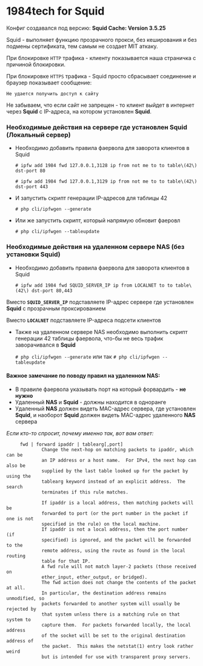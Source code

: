 # 1984tech for Squid 
Конфиг создавался под версию: **Squid Cache: Version 3.5.25**

Squid - выполняет функцию прозрачного прокси,  без кеширования и без подмены сертификата, тем самым не создает MIT аткаку.

При блокировке `HTTP` трафика - клиенту показывается наша страничка с причиной блокировки.

При блокировке  `HTTPS` трафика - Squid просто сбрасывает соединение и браузер показывает сообщение:

    Не удается получить доступ к сайту

Не забываем, что если сайт не запрещен - то клиент выйдет в интернет через **Squid** с IP-адреса, на котором установлен **Squid**.

### Необходимые действия на сервере где установлен Squid (Локальный сервер)

- Необходимо добавить правила фаервола для заворота клиентов в Squid 
 
  `# ipfw add 1984 fwd 127.0.0.1,3128 ip from not me to to table\(42\) dst-port 80`

  `# ipfw add 1984 fwd 127.0.0.1,3129 ip from not me to to table\(42\) dst-port 443`

- И запустить скрипт генерации IP-адресов для таблицы 42
      
  `# php cli/ipfwgen --generate`
    
- Или же запустить скрипт, который напрямую обновит фаеровл
   
  `# php cli/ipfwgen --tableupdate`

### Необходимые действия на удаленном сервере NAS (без установки Squid)

- Необходимо добавить правила фаервола для заворота клиентов в Squid 
 
  `# ipfw add 1984 fwd SQUID_SERVER_IP ip from LOCALNET to to table\(42\) dst-port 80,443`
  
Вместо **`SQUID_SERVER_IP`** подставляете IP-адрес сервере где установлен **Squid** с прозрачным проксированием

Вместо **`LOCALNET`** подставляете IP-адреса подсети клиентов

- Также на удаленном сервере NAS необходимо выполнить скрипт генерации 42 таблицы фаервола, что-бы не весь трафик заворачивался в **Squid**

    `# php cli/ipfwgen --generate`  или так `# php cli/ipfwgen --tableupdate`
#### Важное замечание по поводу правил на удаленном NAS:
- В правиле фаервола указывать порт на который форвардить - **не нужно**
- Удаленный **NAS** и **Squid** - должны находится в одноранге
- Удаленный **NAS** должен видеть MAC-адрес сервера, где установлен **Squid**, и наоборот **Squid** должен видеть MAC-адрес удаленного **NAS** сервера

*Если кто-то спросит, почему именно так, вот вам ответ:*
````
     fwd | forward ipaddr | tablearg[,port]
             Change the next-hop on matching packets to ipaddr, which can be
             an IP address or a host name.  For IPv4, the next hop can also be
             supplied by the last table looked up for the packet by using the
             tablearg keyword instead of an explicit address.  The search
             terminates if this rule matches.

             If ipaddr is a local address, then matching packets will be
             forwarded to port (or the port number in the packet if one is not
             specified in the rule) on the local machine.
             If ipaddr is not a local address, then the port number (if
             specified) is ignored, and the packet will be forwarded to the
             remote address, using the route as found in the local routing
             table for that IP.
             A fwd rule will not match layer-2 packets (those received on
             ether_input, ether_output, or bridged).
             The fwd action does not change the contents of the packet at all.
             In particular, the destination address remains unmodified, so
             packets forwarded to another system will usually be rejected by
             that system unless there is a matching rule on that system to
             capture them.  For packets forwarded locally, the local address
             of the socket will be set to the original destination address of
             the packet.  This makes the netstat(1) entry look rather weird
             but is intended for use with transparent proxy servers.
````
